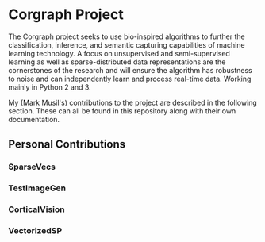 # Corgraph Project

The Corgraph project seeks to use bio-inspired algorithms to further the classification, inference, and semantic capturing capabilities of machine learning technology. A focus on unsupervised and semi-supervised learning as well as sparse-distributed data representations are the cornerstones of the research and will ensure the algorithm has robustness to noise and can independently learn and process real-time data. Working mainly in Python 2 and 3.

My (Mark Musil's) contributions to the project are described in the following section. These can all be found in this repository along with their own documentation.

## Personal Contributions

### SparseVecs

### TestImageGen

### CorticalVision

### VectorizedSP
